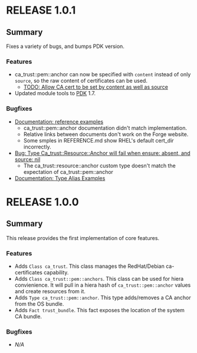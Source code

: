 # RELEASE 1.0.1 #

## Summary ##

Fixes a variety of bugs, and bumps PDK version.

### Features ###

+ ca\_trust::pem::anchor can now be specified with `content` instead of only `source`, so the raw content
of certificates can be used.  
  + [TODO: Allow CA cert to be set by content as well as source](https://github.com/phoenixnap/puppet-ca_trust/issues/4)
+ Updated module tools to [PDK](https://puppet.com/docs/pdk/1.x/pdk.html) 1.7.

### Bugfixes ###

+ [Documentation: reference examples](https://github.com/phoenixnap/puppet-ca_trust/issues/1)
  + ca\_trust::pem::anchor documentation didn\'t match implementation.
  + Relative links between documents don't work on the Forge website.
  + Some smples in REFERENCE.md show RHEL's default cert\_dir incorrectly.
+ [Bug: Type Ca\_trust::Resource::Anchor will fail when ensure: absent, and source: nil](https://github.com/phoenixnap/puppet-ca_trust/issues/3)
  + The ca\_trust::resource::anchor custom type doesn't match the expectation of ca\_trust::pem::anchor
+ [Documentation: Type Alias Examples](https://github.com/phoenixnap/puppet-ca_trust/issues/2)

# RELEASE 1.0.0 #

## Summary ##

This release provides the first implementation of core features.

### Features ###

+ Adds `Class ca_trust`. This class manages the RedHat/Debian ca-certificates capability.
+ Adds `Class ca_trust::pem::anchors`.  This class can be used for hiera convienience.  It 
  will pull in a hiera hash of `ca_trust::pem::anchor` values and create resources from it.
+ Adds `Type ca_trust::pem::anchor`.  This type adds/removes a CA anchor from the OS bundle.
+ Adds `Fact trust_bundle`.  This fact exposes the location of the system CA bundle.

### Bugfixes ###

+ *N/A*
